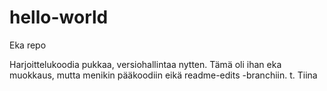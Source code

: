 # hello-world
Eka repo

Harjoittelukoodia pukkaa, versiohallintaa nytten. Tämä oli ihan eka muokkaus, mutta menikin pääkoodiin eikä readme-edits -branchiin. t. Tiina
